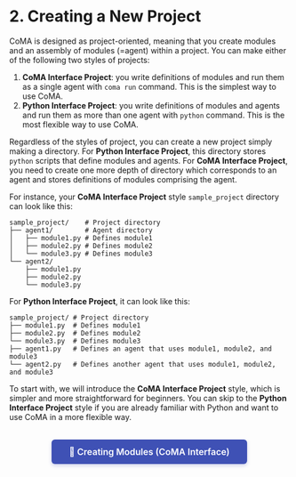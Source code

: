 # 2. Creating a New Project

CoMA is designed as project-oriented, meaning that you create modules and an assembly of modules (=agent) within a project. You can make either of the following two styles of projects:
1. **CoMA Interface Project**: you write definitions of modules and run them as a single agent with `coma run` command. This is the simplest way to use CoMA.
2. **Python Interface Project**: you write definitions of modules and agents and run them as more than one agent with `python` command. This is the most flexible way to use CoMA. 

Regardless of the styles of project, you can create a new project simply making a directory. For **Python Interface Project**, this directory stores `python` scripts that define modules and agents. For **CoMA Interface Project**, you need to create one more depth of directory which corresponds to an agent and stores definitions of modules comprising the agent.

For instance, your **CoMA Interface Project** style `sample_project` directory can look like this:

```shell
sample_project/    # Project directory
├── agent1/        # Agent directory
│   ├── module1.py # Defines module1
│   ├── module2.py # Defines module2
│   └── module3.py # Defines module3
└── agent2/
    ├── module1.py
    ├── module2.py
    └── module3.py
```

For **Python Interface Project**, it can look like this:

```shell
sample_project/ # Project directory
├── module1.py  # Defines module1
├── module2.py  # Defines module2
└── module3.py  # Defines module3
├── agent1.py   # Defines an agent that uses module1, module2, and module3
└── agent2.py   # Defines another agent that uses module1, module2, and module3
```

To start with, we will introduce the **CoMA Interface Project** style, which is simpler and more straightforward for beginners. You can skip to the **Python Interface Project** style if you are already familiar with Python and want to use CoMA in a more flexible way.

<div style="text-align: center; margin: 2rem 0;">
    <a href="../creating-modules" class="indigo-button">
        🚀 Creating Modules (CoMA Interface)
    </a>
</div>

<style>
.indigo-button {
    display: inline-block;
    padding: 12px 32px;
    background-color: #3F51B5;
    color: #FFFFFF !important;
    text-decoration: none !important;
    border-radius: 6px;
    font-weight: 600;
    font-size: 16px;
    box-shadow: 0 3px 6px rgba(63, 81, 181, 0.25);
    transition: all 0.2s ease;
    border: none;
}

.indigo-button:hover {
    background-color: #303F9F;
    box-shadow: 0 4px 8px rgba(63, 81, 181, 0.35);
    transform: translateY(-1px);
    color: #FFFFFF !important;
    text-decoration: none !important;
}

.indigo-button:visited {
    color: #FFFFFF !important;
}

.indigo-button:active {
    color: #FFFFFF !important;
}
</style>